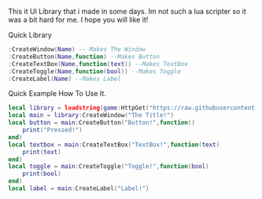 This it UI Library that i made in some days. Im not such a lua scripter so it was a bit hard for me. I hope you will like it!

Quick Library
```lua
:CreateWindow(Name) -- Makes The Window
:CreateButton(Name,function) --Makes Button
:CreateTextBox(Name,function(text)) --Makes TextBox
:CreateToggle(Name,function(bool)) --Makes Toggle
:CreateLabel(Name) --Makes Label
```

Quick Example How To Use It.
```lua
local library = loadstring(game:HttpGet("https://raw.githubusercontent.com/Agoxu0/Agoxu-UILIB/main/Library.lua"))()
local main = library:CreateWindow("The Title!")
local button = main:CreateButton("Button!",function()
    print("Pressed!")
end)
local textbox = main:CreateTextBox("TextBox!",function(text)
    print(text)
end)
local toggle = main:CreateToggle("Toggle!",function(bool)
    print(bool)
end)
local label = main:CreateLabel("Label!")
```
